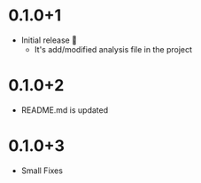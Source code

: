 # 0.1.0+1

* Initial release 🎉
  * It's add/modified analysis file in the project 

# 0.1.0+2

* README.md is updated

# 0.1.0+3

* Small Fixes
